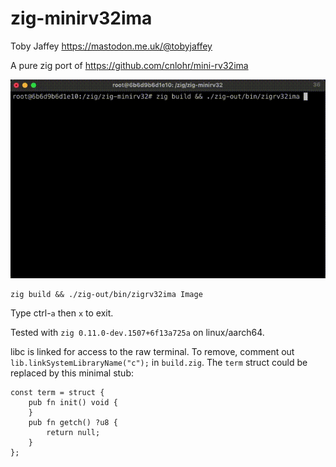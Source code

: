 # zig-minirv32ima

Toby Jaffey https://mastodon.me.uk/@tobyjaffey

A pure zig port of https://github.com/cnlohr/mini-rv32ima

![](demo.gif)

    zig build && ./zig-out/bin/zigrv32ima Image

Type ctrl-`a` then `x` to exit.

Tested with `zig 0.11.0-dev.1507+6f13a725a` on linux/aarch64.

libc is linked for access to the raw terminal. To remove, comment out `lib.linkSystemLibraryName("c");` in `build.zig`.
The `term` struct could be replaced by this minimal stub:

    const term = struct {
        pub fn init() void {
        }
        pub fn getch() ?u8 {
            return null;
        }
    };

